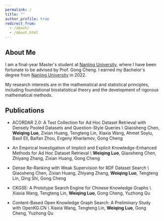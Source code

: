 ```yaml
---
permalink: /
title: ""
author_profile: true
redirect_from: 
  - /about/
  - /about.html
---
```


## About Me

I am a final-year Master's student at [Nanjing University](https://www.nju.edu.cn/en/), where I have been fortunate to be advised by Prof. Gong Cheng. I earned my Bachelor's degree from [Nanjing University](https://www.nju.edu.cn/en/) in 2022.


My research interests are in the mathematical and statistical principles, including foundational biostatistical theory and the development of rigorous mathematical methods.

## Publications

- ACORDAR 2.0: A Test Collection for Ad Hoc Dataset Retrieval with Densely Pooled Datasets and Question-Style Queries \\
Qiaosheng Chen, **Weiqing Luo**, Zixian Huang, Tengteng Lin, Xiaxia Wang, Ahmet Soylu, Basil Ell, Baifan Zhou, Evgeny Kharlamov, Gong Cheng

- An Empirical Investigation of Implicit and Explicit Knowledge-Enhanced Methods for Ad Hoc Dataset Retrieval \\
**Weiqing Luo**, Qiaosheng Chen, Zhiyang Zhang, Zixian Huang, Gong Cheng

- Dense Re-Ranking with Weak Supervision for RDF Dataset Search \\
Qiaosheng Chen, Zixian Huang, Zhiyang Zhang, **Weiqing Luo**, Tengteng Lin, Qing Shi, Gong Cheng

- CKGSE: A Prototype Search Engine for Chinese Knowledge Graphs \\
Xiaxia Wang, Tengteng Lin, **Weiqing Luo**, Gong Cheng, Yuzhong Qu

- Content-Based Open Knowledge Graph Search: A Preliminary Study with OpenKG.CN \\
Xiaxia Wang, Tengteng Lin, **Weiqing Luo**, Gong Cheng, Yuzhong Qu
